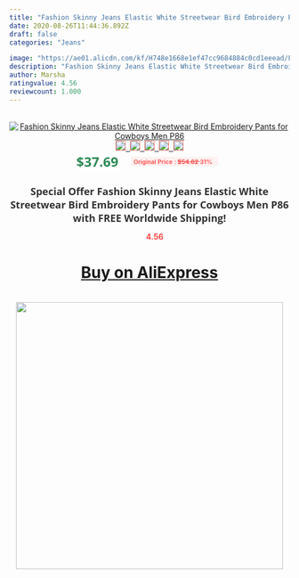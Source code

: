 ```yaml
---
title: "Fashion Skinny Jeans Elastic White Streetwear Bird Embroidery Pants for Cowboys Men P86"
date: 2020-08-26T11:44:36.892Z
draft: false
categories: "Jeans"

image: "https://ae01.alicdn.com/kf/H748e1668e1ef47cc9684884c0cd1eeead/Fashion-Skinny-Jeans-Elastic-White-Streetwear-Bird-Embroidery-Pants-for-Cowboys-Men-P86.jpg"
description: "Fashion Skinny Jeans Elastic White Streetwear Bird Embroidery Pants for Cowboys Men P86"
author: Marsha
ratingvalue: 4.56
reviewcount: 1.000
---
```

<br>
<div style="text-align: center;">
<a href="https://s.click.aliexpress.com/e/_9RryvR" target="_blank" rel="nofollow noopener noreferrer"><img alt="Fashion Skinny Jeans Elastic White Streetwear Bird Embroidery Pants for Cowboys Men P86" class="magnifier-image" src="https://ae01.alicdn.com/kf/H748e1668e1ef47cc9684884c0cd1eeead/Fashion-Skinny-Jeans-Elastic-White-Streetwear-Bird-Embroidery-Pants-for-Cowboys-Men-P86.jpg_640x640.jpg">
<br>
<img style="border:1px solid salmon" src="https://ae01.alicdn.com/kf/H748e1668e1ef47cc9684884c0cd1eeead/Fashion-Skinny-Jeans-Elastic-White-Streetwear-Bird-Embroidery-Pants-for-Cowboys-Men-P86.jpg_120x120.jpg">&nbsp;&nbsp;<img style="border:1px solid salmon" src="https://ae01.alicdn.com/kf/H90d9ad1e2fa1476ebcb4f4ed8ae885abF/Fashion-Skinny-Jeans-Elastic-White-Streetwear-Bird-Embroidery-Pants-for-Cowboys-Men-P86.jpg_120x120.jpg">&nbsp;&nbsp;<img style="border:1px solid salmon" src="https://ae01.alicdn.com/kf/Heae5354e7663466abbf675c597eb664cA/Fashion-Skinny-Jeans-Elastic-White-Streetwear-Bird-Embroidery-Pants-for-Cowboys-Men-P86.jpg_120x120.jpg">&nbsp;&nbsp;<img style="border:1px solid salmon" src="https://ae01.alicdn.com/kf/H9d7f19e186c44fb8b96f4504c7e48b90Z/Fashion-Skinny-Jeans-Elastic-White-Streetwear-Bird-Embroidery-Pants-for-Cowboys-Men-P86.jpg_120x120.jpg">&nbsp;&nbsp;<img style="border:1px solid salmon" src="https://ae01.alicdn.com/kf/He0e4a4f57dae4357b2e328729bd8d0a6S/Fashion-Skinny-Jeans-Elastic-White-Streetwear-Bird-Embroidery-Pants-for-Cowboys-Men-P86.jpg_120x120.jpg"></a></div><br0>
<div style="text-align: center;"><span style="background-color: white; border: 0px; box-sizing: border-box; color: seagreen; display: inline-block; font-family: &quot;open sans&quot; , &quot;arial&quot; , &quot;helvetica&quot; , sans-serif , &quot;heiti&quot;; font-size: 24px; font-stretch: inherit; font-weight: 700; line-height: inherit; margin: 0px 10px 0px 0px; padding: 0px; vertical-align: middle;">$37.69 </span>
<span style="background: rgb(255 , 241 , 241); border-radius: 3px; border: 0px; box-sizing: border-box; color: #ff4747; display: inline-block; font-family: inherit; font-size: 12px; font-stretch: inherit; font-style: inherit; font-variant: inherit; font-weight: 600; line-height: inherit; margin: 0px; padding: 2px 5px; transform: scale(0.9); vertical-align: middle;">Original Price : <b style="text-decoration: line-through;">$54.62 </b> 31%&nbsp;&nbsp;</span></div>
<h1 style="color: #333333; display: inline-block; font-family: &quot;open sans&quot; , &quot;arial&quot; , &quot;helvetica&quot; , sans-serif , &quot;heiti&quot;; font-size: 18px; font-stretch: inherit; font-weight: 700; text-align: center;">Special Offer Fashion Skinny Jeans Elastic White Streetwear Bird Embroidery Pants for Cowboys Men P86 with FREE Worldwide Shipping!</h1>
<div style="color: #ff4747; text-align: center;">
<img src="https://4.bp.blogspot.com/-M0ZcTcb-5uY/XleCXlxnR4I/AAAAAAAAAEc/OrjgMkXV1oMQFaCRZj5HQwOCBcu3w1FegCPcBGAYYCw/s1600/star.png" style="height: 15px;">&nbsp;<b>4.56</b></div>
<div class="button_cont" align="center"><a class="buynow_a" href="https://s.click.aliexpress.com/e/_9RryvR" target="_blank" rel="nofollow noopener noreferrer"><H1>Buy on AliExpress</H1></a></div><br>
<div class="separator" style="clear: both; text-align: center;">
<img src="https://lh3.googleusercontent.com/-pTy5HemUv9M/XlePHvY0dAI/AAAAAAAAAE4/0nX5iRUoIWY8eMW9Dpxeirr157OZliDIgCLcBGAsYHQ/s1600/badge.gif" width="480">
</div>
